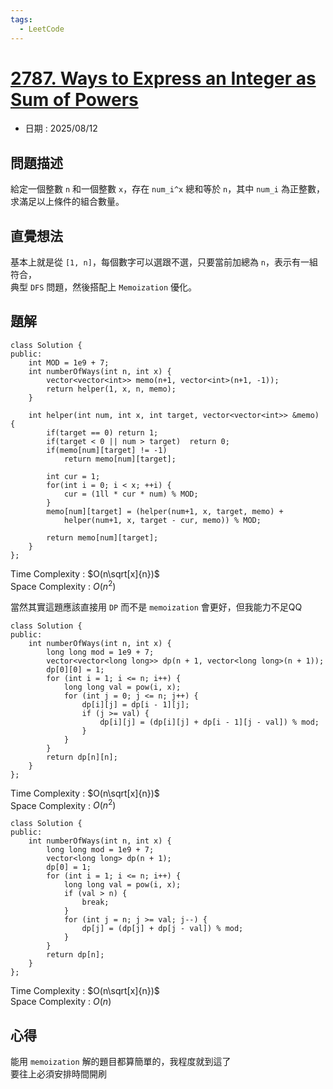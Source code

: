 ```yaml
---
tags:
  - LeetCode
---
```


# [2787. Ways to Express an Integer as Sum of Powers](https://leetcode.com/problems/ways-to-express-an-integer-as-sum-of-powers/description/)  

+ 日期 : 2025/08/12  

## 問題描述  

給定一個整數 `n` 和一個整數 `x`，存在 `num_i^x` 總和等於 `n`，其中 `num_i` 為正整數，  
求滿足以上條件的組合數量。  

## 直覺想法  

基本上就是從 `[1, n]`，每個數字可以選跟不選，只要當前加總為 `n`，表示有一組符合，  
典型 `DFS` 問題，然後搭配上 `Memoization` 優化。  

## 題解  

```cpp=
class Solution {
public:
    int MOD = 1e9 + 7;
    int numberOfWays(int n, int x) {
        vector<vector<int>> memo(n+1, vector<int>(n+1, -1));
        return helper(1, x, n, memo);
    }

    int helper(int num, int x, int target, vector<vector<int>> &memo) {
        if(target == 0) return 1;
        if(target < 0 || num > target)  return 0;
        if(memo[num][target] != -1)
            return memo[num][target];

        int cur = 1;
        for(int i = 0; i < x; ++i) {
            cur = (1ll * cur * num) % MOD;
        }
        memo[num][target] = (helper(num+1, x, target, memo) + 
            helper(num+1, x, target - cur, memo)) % MOD;

        return memo[num][target];
    }
};
```

Time Complexity : $O(n\sqrt[x]{n})$  
Space Complexity : $O(n^2)$  

當然其實這題應該直接用 `DP` 而不是 `memoization` 會更好，但我能力不足QQ  

```cpp=
class Solution {
public:
    int numberOfWays(int n, int x) {
        long long mod = 1e9 + 7;
        vector<vector<long long>> dp(n + 1, vector<long long>(n + 1));
        dp[0][0] = 1;
        for (int i = 1; i <= n; i++) {
            long long val = pow(i, x);
            for (int j = 0; j <= n; j++) {
                dp[i][j] = dp[i - 1][j];
                if (j >= val) {
                    dp[i][j] = (dp[i][j] + dp[i - 1][j - val]) % mod;
                }
            }
        }
        return dp[n][n];
    }
};
```

Time Complexity : $O(n\sqrt[x]{n})$  
Space Complexity : $O(n^2)$  

```cpp=
class Solution {
public:
    int numberOfWays(int n, int x) {
        long long mod = 1e9 + 7;
        vector<long long> dp(n + 1);
        dp[0] = 1;
        for (int i = 1; i <= n; i++) {
            long long val = pow(i, x);
            if (val > n) {
                break;
            }
            for (int j = n; j >= val; j--) {
                dp[j] = (dp[j] + dp[j - val]) % mod;
            }
        }
        return dp[n];
    }
};
```

Time Complexity : $O(n\sqrt[x]{n})$  
Space Complexity : $O(n)$  

## 心得  

能用 `memoization` 解的題目都算簡單的，我程度就到這了  
要往上必須安排時間開刷  
